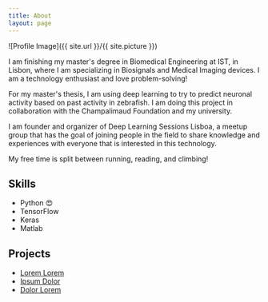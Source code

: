 ```yaml
---
title: About
layout: page
---
```

![Profile Image]({{ site.url }}/{{ site.picture }})

<p>I am finishing my master's degree in Biomedical Engineering at IST, in Lisbon, where I am specializing in Biosignals and Medical Imaging devices. I am a technology enthusiast and love problem-solving!</p>
<p>For my master's thesis, I am using deep learning to try to predict neuronal activity based on past activity in zebrafish. I am doing this project in collaboration with the Champalimaud Foundation and my university.</p>
<p>I am founder and organizer of Deep Learning Sessions Lisboa, a meetup group that has the goal of joining people in the field to share knowledge and experiences with everyone that is interested in this technology. </p>
<p>My free time is split between running, reading, and climbing! </p>

<h2>Skills</h2>

<ul class="skill-list">
	<li>Python 😍 </li>
	<li>TensorFlow</li>
	<li>Keras</li>
	<li>Matlab</li>
</ul>

<h2>Projects</h2>

<ul>
	<li><a href="https://github.com/">Lorem Lorem</a></li>
	<li><a href="https://github.com/">Ipsum Dolor</a></li>
	<li><a href="https://github.com/">Dolor Lorem</a></li>
</ul>
